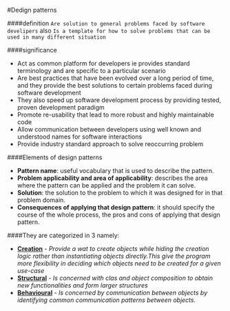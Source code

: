 #Dedign patterns

####definition
`
Are solution to general problems faced by software develipers
`
also
`Is a template for how to solve problems that can be used in many different situation`

####significance
- Act as common platform for developers ie provides standard terminology  and are specific to a particular scenario
- Are best practices that have been evolved over a long period of time, and they provide the best solutions to certain problems faced  during software development
- They also speed up software development process by providing tested, proven development paradigm
- Promote re-usability that lead to more robust and highly maintainable code
- Allow communication between developers using well known and understood names for software interactions
- Provide industry standard approach to solve reoccurring problem


####Elements of design patterns
- **Pattern name**: useful vocabulary that is used to describe the pattern.
- **Problem applicability and area of applicability**: describes the area where the pattern can be applied and the problem it can solve.
- **Solution**: the solution to the problem to which it was designed for in that problem domain.
- **Consequences of applying that design pattern**: it should specify the course of the whole process, the pros and cons of applying that design pattern.

####They are categorized in 3 namely:
- **[Creation](./creational)** - _Provide a wat to create objects while hiding the creation logic rather than instantiating objects directly.This give the program more flexibility in deciding which objects need to be created for a given use-case_
- **[Structural](./structural)** - _Is concerned with clas and object composition to obtain new functionalities and form larger structures_
- **[Behavioural](./behavioural/readme.md)** - _Is concerned by communication between objects by identifying common communication patterns between objects._
